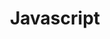 ---
title: Javascript
description: Master JavaScript fundamentals and advanced concepts with Fireship tutorials.
---